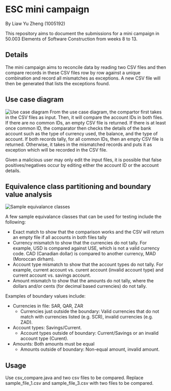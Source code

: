 # ESC mini campaign
By Liaw Yu Zheng (1005192)

This repository aims to document the submissions for a mini campaign in 50.003 Elements of Software Construction from weeks 8 to 13.

## Details
The mini campaign aims to reconcile data by reading two CSV files and then compare records in these CSV files row by row against a unique combination and record all mismatches as exceptions. A new CSV file will then be generated that lists the exceptions found.

## Use case diagram
![Use case diagram](https://user-images.githubusercontent.com/90777322/178271290-567b2798-57ea-436b-86fa-a324af7d6005.png)
From the use case diagram, the compartor first takes in the CSV files as input. Then, it will compare the account IDs in both files. If there are no common IDs, an empty CSV file is returned. If there is at least once common ID, the comparator then checks the details of the bank account such as the type of currency used, the balance, and the type of account. If both records tally, for all common IDs, then an empty CSV file is returned. Otherwise, it takes in the mismatched records and puts it as exception which will be recorded in the CSV file.

Given a malicious user may only edit the input files, it is possible that false positives/negatives occur by editing either the account ID or the account details.

## Equivalence class partitioning and boundary value analysis
![Sample equivalance classes](https://user-images.githubusercontent.com/90777322/179521748-c104c791-91fc-43bd-8265-ec6226f63e43.png)


A few sample equivalance classes that can be used for testing include the following:
- Exact match to show that the comparison works and the CSV will return an empty file if all accounts in both files tally
- Currency mismatch to show that the currencies do not tally. For example, USD is compared against USE, which is not a valid currency code. CAD (Canadian dollar) is compared to another currency, MAD (Moroccan dirham).
- Account type mismatch to show that the account types do not tally. For example, current account vs. curent account (invalid account type) and current account vs. savings account.
- Amount mismatch to show that the amounts do not tally, where the dollars and/or cents (for decimal based currencies) do not tally.

Examples of boundary values include:
- Currencies in file: SAR, QAR, ZAR
  - Currencies just outside the boundary: Valid currencies that do not match with currencies listed (e.g. SCR), invalid currencies (e.g. ZAD).
- Account types: Savings/Current.
  - Account types outside of boundary: Current/Savings or an invalid account type (Curent).
- Amounts: Both amounts must be equal
  - Amounts outside of boundary: Non-equal amount, invalid amount.

## Usage
Use csv_compare.java and two csv files to be compared. Replace sample_file_1.csv and sample_file_3.csv with two files to be compared.
